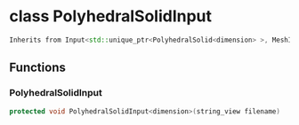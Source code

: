 # class PolyhedralSolidInput


```cpp
Inherits from Input<std::unique_ptr<PolyhedralSolid<dimension> >, MeshImpl>
```



## Functions

### PolyhedralSolidInput

```cpp
protected void PolyhedralSolidInput<dimension>(string_view filename)
```




